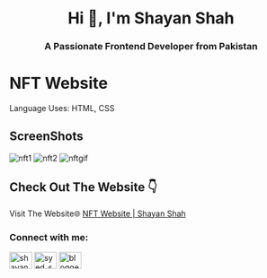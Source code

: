 <h1 align="center">Hi 👋, I'm Shayan Shah</h1>
<h3 align="center">A Passionate Frontend Developer from Pakistan</h3>


# NFT Website
Language Uses: HTML, CSS
## ScreenShots
![nft1](https://github.com/user-attachments/assets/23c11e1d-f863-48ae-a8b5-d394aafd7a76)
![nft2](https://github.com/user-attachments/assets/3b319526-6a77-40ef-9cf1-829ddb82020f)
![nftgif](https://github.com/user-attachments/assets/656329ca-f97e-43aa-9ef9-ba28ec7ee452)






## Check Out The Website 👇

Visit The Website🌐 [ NFT Website | Shayan Shah ](#)

<h3 align="left">Connect with me:</h3>
<p align="left">
<a href="https://linkedin.com/in/shayan-shah-b31439296" target="blank"><img align="center" src="https://raw.githubusercontent.com/rahuldkjain/github-profile-readme-generator/master/src/images/icons/Social/linked-in-alt.svg" alt="shayan-shah-b31439296" height="30" width="40" /></a>
<a href="https://instagram.com/syed_shanie" target="blank"><img align="center" src="https://raw.githubusercontent.com/rahuldkjain/github-profile-readme-generator/master/src/images/icons/Social/instagram.svg" alt="syed_shanie" height="30" width="40" /></a>
<a href="https://www.youtube.com/@shayanshahdev" target="blank"><img align="center" src="https://raw.githubusercontent.com/rahuldkjain/github-profile-readme-generator/master/src/images/icons/Social/youtube.svg" alt="bloggeravenue2691" height="30" width="40" /></a>
</p>
